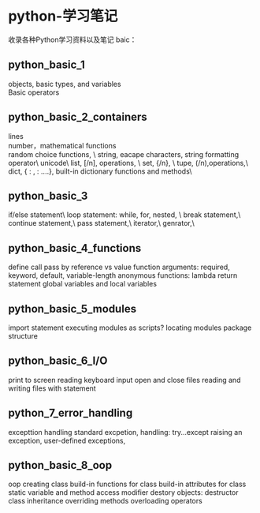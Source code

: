 # python-学习笔记
收录各种Python学习资料以及笔记
baic：
## python_basic_1 
objects, basic types, and variables  
Basic operators  

## python_basic_2_containers
lines  
number，mathematical functions  
random choice functions, \\
string, eacape characters, string formatting operator\\
unicode\\
list,  [/n], operations, \\
set, {/n}, \\
tupe, (/n),operations,\\
dict, { : , : ....}, built-in dictionary functions and methods\\

## python_basic_3
if/else statement\\
loop statement: while, for, nested, \\
break statement,\\
continue statement,\\
pass statement,\\
iterator,\\
genrator,\\

## python_basic_4_functions
define
call
pass by reference vs value
function arguments: required, keyword, default, variable-length
anonymous functions: lambda
return statement
global variables and local variables

## python_basic_5_modules
import statement
executing modules as scripts?
locating modules
package structure

## python_basic_6_I/O
print to screen
reading keyboard input
open and close files
reading and writing files
with statement

## python_7_error_handling
excepttion handling
standard excpetion,
handling: try...except
raising an exception,
user-defined exceptions,

## python_basic_8_oop
oop
creating class
build-in functions for class
build-in attributes for class
static variable and method
access modifier
destory objects: destructor
class inheritance
overriding methods
overloading operators




